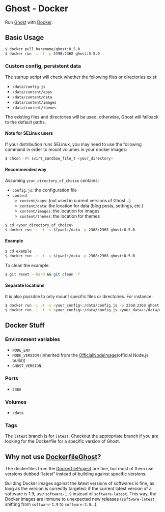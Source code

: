 Ghost - Docker
==============

Run [Ghost][] with [Docker][].

Basic Usage
-----------

```bash
$ docker pull harenome/ghost:0.5.0
$ docker run -i -t -p 2398:2368 ghost:0.5.0
```

### Custom config, persistent data

The startup script will check whether the following files or directories exist:
- ```/data/config.js```
- ```/data/content/apps```
- ```/data/content/data```
- ```/data/content/images```
- ```/data/content/themes```

The existing files and directories will be used, otherwise, Ghost will fallback
to the default paths.

#### Note for SELinux users

If your distribution runs SELinux, you may need to use the following command in
order to mount volumes in your docker images:

```bash
$ chcon -Rt svirt_sandbow_file_t <your_directory>
```

#### Recommended way

Assuming ```your_directory_of_choice``` contains:
- ```config.js```: the configuration file
- ```content```
    - ```content/apps```: (not used in current versions of Ghost...)
    - ```content/data```: the location for data (blog posts, settings, etc.)
    - ```content/images```: the location for images
    - ```content/themes```: the location for themes

```bash
$ cd <your_directory_of_choice>
$ docker run -i -t -v $(pwd):/data -p 2368:2368 ghost:0.5.0
```

#### Example

```bash
$ cd example
$ docker run -i -t -v $(pwd):/data -p 2368:2368 ghost:0.5.0
```

To clean the example:
```bash
$ git reset --hard && git clean -f
```


#### Separate locations
It is also possible to only mount specific files or directories. For instance:

```bash
$ docker run -i -t -v <your_config>:/data/config.js -p 2368:2368 ghost:0.5.0
$ docker run -i -t -v <your_config>:/data/config.js <your_data>:/data/content/data -p 2368:2368 ghost:0.5.0
```

Docker Stuff
------------
### Environment variables
- ```NODE_ENV```
- ```NODE_VERSION``` (inherited from the [OfficialNodeImage](official Node.js build))
- ```GHOST_VERSION```

### Ports
- ```2368```

### Volumes
- ```/data```

### Tags
The ```latest``` branch is for ```latest```. Checkout the appropriate branch if
you are looking for the Dockerfile for a specific version of Ghost.

Why not use [DockerfileGhost](dockerfile/ghost)?
------------------------------------------------

The dockerfiles from the [DockerfileProject][] are fine, but most of them use
versions dubbed “latest” instead of building against specific versions.

Building Docker images against the latest versions of softwares is fine, as long
as the version is correctly targeted: if the current latest version of a software
is 1.9, use ```software-1.9``` instead of ```software-latest```. This way, the
Docker images are immune to unexpected new releases (```software-latest``` shifting
from ```software-1.9``` to ```software-2.0```...).

[Ghost]: https://ghost.org/
[Docker]: https://www.docker.com/
[OfficialNodeImage]: https://registry.hub.docker.com/_/node/
[DockerfileGhost]: https://dockerfile.github.io/#/ghost
[DockerfileProject]: https://dockerfile.github.io
